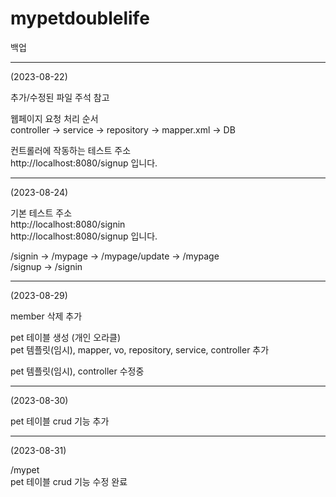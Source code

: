 # mypetdoublelife

백업

---

(2023-08-22) 

추가/수정된 파일 주석 참고

웹페이지 요청 처리 순서 \
controller -> service -> repository -> mapper.xml -> DB

컨트롤러에 작동하는 테스트 주소 \
http://localhost:8080/signup 입니다.

---

(2023-08-24)

기본 테스트 주소 \
http://localhost:8080/signin \
http://localhost:8080/signup 입니다.

/signin -> /mypage -> /mypage/update -> /mypage \
/signup -> /signin

---
(2023-08-29)

member 삭제 추가

pet 테이블 생성 (개인 오라클) \
pet 템플릿(임시), mapper, 
  vo, repository, service, controller 추가 

pet 템플릿(임시), controller 수정중

---
(2023-08-30)

pet 테이블 crud 기능 추가

---
(2023-08-31)

/mypet \
pet 테이블 crud 기능 수정 완료




